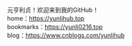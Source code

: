 元亨利贞！欢迎来到我的GitHub！
<br>home：https://yunlihub.top
<br>bookmarks：https://yunli0216.top
<br>blog：https://www.cnblogs.com/yunlihub

